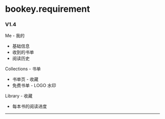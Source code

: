 # bookey.requirement

### V1.4


Me - 我的

- 基础信息
- 收到的书单
- 阅读历史

Collections - 书单
- 书单页 - 收藏
- 免费书单 - LOGO 水印

Library - 收藏

- 每本书的阅读进度


---

